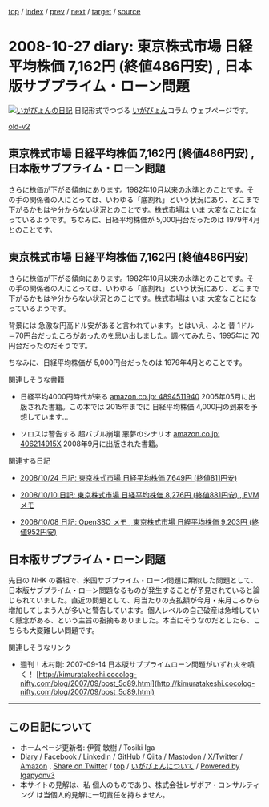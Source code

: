[top](../index.html) 
 / [index](index.html) 
 / [prev](ig081026.html) 
 / [next](ig081029.html) 
 / [target](https://www.igapyon.jp/igapyon/diary/2008/ig081027.html) 
 / [source](https://github.com/igapyon/diary/blob/master/2008/ig081027.src.md) 

2008-10-27 diary: 東京株式市場 日経平均株価 7,162円 (終値486円安) , 日本版サブプライム・ローン問題
=====================================================================================================
[![いがぴょんの日記](https://www.igapyon.jp/igapyon/diary/images/iga202308_64.jpg "いがぴょん")](https://www.igapyon.jp/igapyon/diary/memo/memoigapyon.html) 日記形式でつづる [いがぴょん](https://www.igapyon.jp/igapyon/diary/memo/memoigapyon.html)コラム ウェブページです。

[old-v2](ig081027-orig.html)

## 東京株式市場 日経平均株価 7,162円 (終値486円安) , 日本版サブプライム・ローン問題

さらに株価が下がる傾向にあります。1982年10月以来の水準とのことです。その手の関係者の人にとっては、いわゆる「底割れ」という状況にあり、どこまで下がるかもはや分からない状況とのことです。株式市場は いま 大変なことになっているようです。ちなみに、日経平均株価が 5,000円台だったのは 1979年4月とのことです。


## 東京株式市場 日経平均株価 7,162円 (終値486円安)

さらに株価が下がる傾向にあります。1982年10月以来の水準とのことです。その手の関係者の人にとっては、いわゆる「底割れ」という状況にあり、どこまで下がるかもはや分からない状況とのことです。株式市場は いま 大変なことになっているようです。

背景には 急激な円高ドル安があると言われています。とはいえ、ふと 昔 1ドル＝70円台だったころがあったのを思い出しました。調べてみたら、1995年に
70円台だったのだそうです。

ちなみに、日経平均株価が 5,000円台だったのは 1979年4月とのことです。

関連しそうな書籍

* 日経平均4000円時代が来る
  [amazon.co.jp: 4894511940](http://www.amazon.co.jp/exec/obidos/ASIN/4894511940/igapyondiary-22)
  2005年05月に出版された書籍。この本では 2015年までに 日経平均株価 4,000円の到来を予想しています…
  
* ソロスは警告する 超バブル崩壊 悪夢のシナリオ
  [amazon.co.jp: 406214915X](http://www.amazon.co.jp/exec/obidos/ASIN/406214915X/igapyondiary-22)
  2008年9月に出版された書籍。

関連する日記

* [2008/10/24 日記: 東京株式市場 日経平均株価 7,649円 (終値811円安)](ig081024.html)
  
* [2008/10/10 日記: 東京株式市場 日経平均株価 8,276円 (終値881円安) , EVMメモ](ig081010.html)
  
* [2008/10/08 日記: OpenSSO メモ , 東京株式市場 日経平均株価 9,203円 (終値952円安)](ig081008.html)

## 日本版サブプライム・ローン問題

先日の NHK の番組で、米国サブプライム・ローン問題に類似した問題として、日本版サブプライム・ローン問題なるものが発生することが予見されていると論じられていました。直近の問題として、月当たりの支払額が今月・来月ころから増加してしまう人が多いと警告しています。個人レベルの自己破産は急増していく懸念がある、という主旨の指摘もありました。本当にそうなのだとしたら、こちらも大変難しい問題です。

関連しそうなリンク

* 週刊！木村剛: 2007-09-14 日本版サブプライムローン問題がいずれ火を噴く！
  [http://kimuratakeshi.cocolog-nifty.com/blog/2007/09/post_5d89.html](http://kimuratakeshi.cocolog-nifty.com/blog/2007/09/post_5d89.html)


----------------------------------------------------------------------------------------------------

## この日記について

* ホームページ更新者: 伊賀 敏樹 / Tosiki Iga
* [Diary](https://www.igapyon.jp/igapyon/diary/) / [Facebook](https://www.facebook.com/igapyon) / [LinkedIn](https://www.linkedin.com/in/toshikiiga) / [GitHub](https://github.com/igapyon) / [Qiita](https://qiita.com/igapyon) / [Mastodon](https://social.vivaldi.net/@igapyon) / [X/Twitter](https://twitter.com/ToshikiIga) / [Amazon](https://www.amazon.co.jp/%E4%BC%8A%E8%B3%80-%E6%95%8F%E6%A8%B9/e/B004LTQWCQ) ,
[Share on Twitter](https://twitter.com/intent/tweet?hashtags=igapyon%2Cdiary%2C%E3%81%84%E3%81%8C%E3%81%B4%E3%82%87%E3%82%93&text=%E6%9D%B1%E4%BA%AC%E6%A0%AA%E5%BC%8F%E5%B8%82%E5%A0%B4+%E6%97%A5%E7%B5%8C%E5%B9%B3%E5%9D%87%E6%A0%AA%E4%BE%A1+7%2C162%E5%86%86+%28%E7%B5%82%E5%80%A4486%E5%86%86%E5%AE%89%29+%2C+%E6%97%A5%E6%9C%AC%E7%89%88%E3%82%B5%E3%83%96%E3%83%97%E3%83%A9%E3%82%A4%E3%83%A0%E3%83%BB%E3%83%AD%E3%83%BC%E3%83%B3%E5%95%8F%E9%A1%8C&url=https%3A%2F%2Fwww.igapyon.jp%2Figapyon%2Fdiary%2F2008%2Fig081027.html) / [top](../index.html) / [いがぴょんについて](https://www.igapyon.jp/igapyon/diary/memo/memoigapyon.html) / [Powered by Igapyonv3](https://github.com/igapyon/igapyonv3)
* 本サイトの見解は、私 個人のものであり、株式会社レザボア・コンサルティング は当個人的見解に一切責任を持ちません。 
